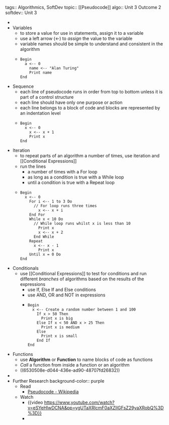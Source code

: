 tags:: Algorithmics, SoftDev
topic:: [[Pseudocode]]
algo:: Unit 3 Outcome 2
softdev:: Unit 3

-
- Variables
	- to store a value for use in statements, assign it to a variable
	- use a left arrow ($\leftarrow$) to *assign* the value to the variable
	- variable names should be simple to understand and consistent in the algorithm
	- ```
	  Begin
	  	a <-- 0
	      name <-- "Alan Turing"
	      Print name
	  End
	  ```
- Sequence
	- each line of pseudocode runs in order from top to bottom unless it is part of a control structure
	- each line should have only one purpose or action
	- each line belongs to a block of code and blocks are represented by an indentation level
	- ```
	  Begin
	  	x <-- 0
	      x <-- x + 1
	      Print x
	  End
	  ```
- Iteration
	- to repeat parts of an algorithm a number of times, use iteration and [[Conditional Expressions]]
	- run the lines
		- a number of times with a For loop
		- as long as a condition is true with a While loop
		- until a condition is true with a Repeat loop
	- ```
	  Begin
	  	x <-- 0
	      For i <-- 1 to 3 Do
	      	// For loop runs three times
	          x <-- x + i
	      End For
	      While x < 10 Do
	      	// While loop runs whilst x is less than 10
	          Print x
	          x <-- x + 2
	     	End While
	      Repeat
	      	x <-- x - 1
	          Print x
	      Until x = 0 Do
	  End
	  ```
- Conditionals
	- use [[Conditional Expressions]] to test for conditions and run different *branches* of algorithms based on the results of the expressions
		- use If, Else If and Else conditions
		- use AND, OR and NOT in expressions
		- ```
		  Begin
		  	x <-- Create a random number between 1 and 100
		      If x > 50 Then
		      	Print x is big
		      Else If x < 50 AND x > 25 Then
		      	Print x is medium
		      Else
		      	Print x is small
		      End If
		  End
		  ```
- Functions
	- use **Algorithm** or **Function** to name blocks of code as functions
	- *Call* a function from inside a function or an algorithm
	- ((6530508e-d044-436e-ad90-48707fd26832))
-
- Further Research
  background-color:: purple
	- Read
		- [Pseudocode - Wikipedia](https://en.wikipedia.org/wiki/Pseudocode)
	- Watch
		- {{video https://www.youtube.com/watch?v=eSYeHlwDCNA&pp=ygUTaXRlcmF0aXZlIGFsZ29yaXRobQ%3D%3D}}
		-